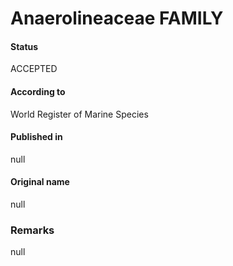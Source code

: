 # Anaerolineaceae FAMILY

#### Status
ACCEPTED

#### According to
World Register of Marine Species

#### Published in
null

#### Original name
null

### Remarks
null